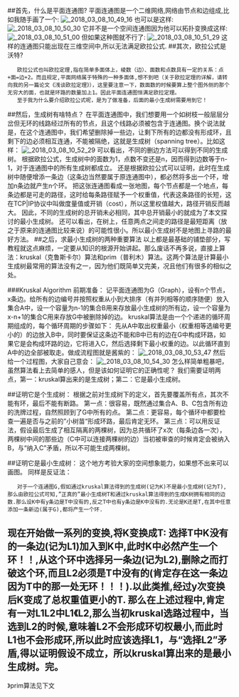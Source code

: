 ##首先，什么是平面连通图?
平面连通图是一个二维网络,网络由节点和边组成,比如我随手画了一个:
![_2018_03_08_10_49_16](https:||yqfile.alicdn.com|c7ef8079aa0f0d07dd37a06ff0eb466934a95b7d.png)
也可以是这样:
![_2018_03_08_10_50_30](https:||yqfile.alicdn.com|7c0793a2c56f68626486f94da140b3b479a50b91.png)
它并不是一个空间连通图因为他可以拓扑变换成这样:
![_2018_03_08_10_51_00](https:||yqfile.alicdn.com|147692fb0ddc11d43145eda6b389c2b0213739f4.png)
但如果这种图就不行了:
![_2018_03_08_10_51_29](https:||yqfile.alicdn.com|c263babf3f9d72103816e8607e913a894a234972.png)
这样的连通图只能出现在三维空间中,所以无法满足欧拉公式.
##其次，欧拉公式是沃特?

       欧拉公式也叫欧拉定理,指在简单多面体上，棱数（边）、面数和点数具有一定的关系：点+面=边+2。而且规定,平面网络属于特殊的一种多面体,想不到吧（关于欧拉定理的详解，请转向我的另一篇论文《浅谈欧拉定理》），这里要注意一下，数面数的时候要算上整个图外侧的那个无穷大的面，也就是环路的数量加上1。因此平面连通图恒满足欧拉定理。
       至于我为什么要介绍欧拉公式呢，是为了做准备，后面的最小生成树需要用到它！

##然后，生成树有啥特点？
       在平面连通图中，我们想要用一个如树枝一般层层分岔但无环的线路经过所有的节点，且这个线路必须被包含于连通图。换个说法就是，在这个连通图中，我们希望删除掉一些边，让剩下所有的边都没有形成环，且剩下的边必须相互连通，不能被隔绝，这就是生成树（spanning tree）。比如这样：
![_2018_03_08_10_52_29](https:||yqfile.alicdn.com|0c27b0f3221249defd2bbcae347092e677167678.png)
       可以看出，不同的删边方法可以得到不同的生成树。
       根据欧拉公式，生成树中的面数为1，点数不变还是n，因而得到边数等于n-1，对于连通图中的所有生成树都成立。
       还是根据欧拉公式可以证明，此时在生成树中随便增添一条边（这条边当然要属于原连通图中），都必然将多出一个环，增加n条边就产生n个环。
       把这张连通图看成一张地图，每个节点都是一个地点，每条边都是可走的路径，这时给每条路径赋予一个权重值，代表这条路径的长短，这在TCP|IP协议中叫做度量值或开销（cost），所以这里权值越大，路径开销反而越大。
       因此，不同的生成树的总开销未必相同，其中总开销最小的就成为了本文探讨的最小生成树。
       还可以看出，在树上，任意两点之间走的路径是最短距离（放之于原来的连通图比较来说）的可能性很小。所以最小生成树不是地图上寻路的最好方法。
##之后，求最小生成树的两种重要算法
       以上都是最基础的铺垫部分，写教程就这点麻烦，一定要从知识的根源开始讲起。那么废话不再多说，直接上算法：kruskal（克鲁斯卡尔）算法和prim（普利木）算法。这两个算法是计算最小生成树最常用的算法没有之一，因为他们既简单又完美，况且他们有很多的相似之处。

###Kruskal Algorithm
前期准备：
       记平面连通图为G（Graph），设有n个节点，x条边。给所有的边编号并按照权重从小到大排序（有并列相等的顺序随便）放入集合A中，设一个容量为n-1的集合B用来存放最小生成树的所有边，设一个容量为x-n+1的集合C用来存放G中被删除掉的边。
kruskal算法是由一个个递进的循环周期组成的，每个循环周期的步骤如下：
       先从A中取出权重最小（权重相等选编号更小的）的边放入B中，同时要保证这条边不能和B中已有的边在G中构成环路，如果它是会构成环路的边，它将进入C，然后选择剩下最小权重的边。以此循环直到A中的边全部被取走。做成流程图就是酱紫的：
![_2018_03_08_10_53_47](https:||yqfile.alicdn.com|8e35b6c3381314a3106ff7ae9f8d26df6859b56b.png)
然后给一个过程图，大家自己意会：
![_2018_03_08_10_54_30](https:||yqfile.alicdn.com|d3a273c62211fe4f32b61503fc390b76f52b0bb5.png)
       怎么样简单粗暴吧，虽然算法看上去简单的感人，但是该如何证明它的正确性呢？
       我们需要证明两点，第一：kruskal算出来的是生成树；第二：它是最小生成树。

##证明它是个生成树：
根据之前对生成树下的定义，首先要覆盖所有点，其次不能有环，最后不能有断路。
第一点：很容易，既然通过集合A、B、C包含所有边的洗牌过程，自然照顾到了G中所有的点。
第二点：更容易，每个循环中都要检查一遍是否与之前的”小树苗“形成环路，最后肯定无环。
第三点：可以用反证法，假设最后生成了相互隔离的两棵树，因为总共循环了x次（每条边各一次），两棵树中间的那些边（C中可以连接两棵树的边）当初被审查的时候肯定会被纳入B，与“纳入C”矛盾，所以不可能生成两棵树。

##证明它是最小生成树：
这个地方考验大家的空间想象能力，如果想不出来可以画图。
同样是反证法：

       对于一个连通图G,假如通过kruskal算法得到的生成树(记为K)不是最小生成树(记为T),那么由欧拉公式可知,”正真的”最小生成树T和通过kruskal算法得到的生成K树拥有相同的边数.那么设K中有y条边是T中没有的,反之T中也有y条边是K中没有的.无论是K还是T,在其中任意添加一条新边(属于G),都将产生一个环.
现在开始做一系列的变换,将K变换成T:
       选择T中K没有的一条边(记为L1)加入到K中,此时K中必然产生一个环！！,从这个环中选择另一条边(记为L2),删除之而打破这个环,而且L2必须是T中没有的(肯定存在这一条边因为T中的那一处无环！！！).以此类推,经过y次变换后K变成了总权重值更小的T.
       那么在上述过程中,肯定有一对L1L2中L1《L2,那么当初kruskal选路过程中，当选到L2的时候,意味着L2不会形成环切权最小,而此时L1也不会形成环,所以此时应该选择L1，与“选择L2”矛盾,得以证明假设不成立，所以kruskal算出来的是最小生成树。完。
---
》prim算法见下文